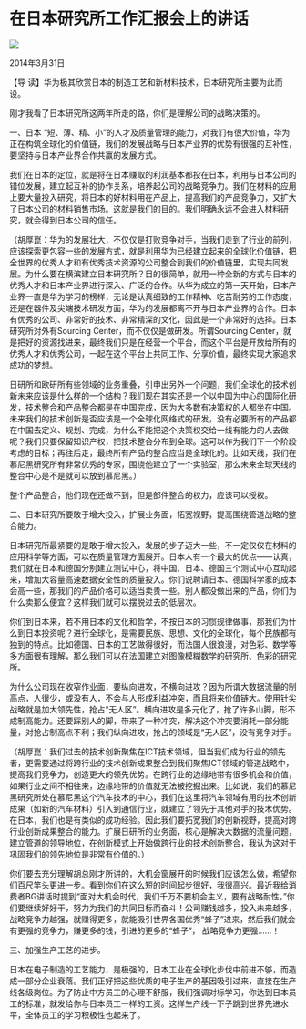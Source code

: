 # 在日本研究所工作汇报会上的讲话
<img class="pv" src="https://api.visitor.plantree.me/visitor-badge/pv?namespace=plantree.me&key=renzhengfei-speeches/在日本研究所工作汇报会上的讲话.md">



2014年3月31日



【导  读】华为极其欣赏日本的制造工艺和新材料技术，日本研究所主要为此而设。



刚才我看了日本研究所这两年所走的路，你们是理解公司的战略决策的。

一、日本 “短、薄、精、小”的人才及质量管理的能力，对我们有很大价值，华为正在构筑全球化的价值链，我们的发展战略与日本产业界的优势有很强的互补性，要坚持与日本产业界合作共赢的发展方式。

我们在日本的定位，就是将在日本赚取的利润基本都投在日本，利用与日本公司的错位发展，建立起互补的协作关系，培养起公司的战略竞争力。我们在材料的应用上要大量投入研究，将日本的好材料用在产品上，提高我们的产品竞争力，又扩大了日本公司的材料销售市场。这就是我们的目的。我们明确永远不会进入材料研究，就会得到日本公司的信任。

（胡厚崑：华为的发展壮大，不仅仅是打败竞争对手，当我们走到了行业的前列，应该探索更包容一些的发展方式，就是利用华为已经建立起来的全球化价值链，把全世界的优秀人才和有优秀技术资源的公司整合到我们的价值链里，实现共同发展。为什么要在横滨建立日本研究所？目的很简单，就用一种全新的方式与日本的优秀人才和日本产业界进行深入、广泛的合作。从华为成立的第一天开始，日本产业界一直是华为学习的榜样，无论是认真细致的工作精神、吃苦耐劳的工作态度，还是在器件及尖端技术研发方面，华为的发展都离不开与日本产业界的合作。日本有优秀的公司、非常好的技术、非常精深的文化，因此是一个非常好的选择。日本研究所对外有Sourcing Center，而不仅仅是做研发。所谓Sourcing Center，就是把好的资源找进来，最终我们只是在经营一个平台，而这个平台是开放给所有的优秀人才和优秀公司，一起在这个平台上共同工作、分享价值，最终实现大家追求成功的梦想。

日研所和欧研所有些领域的业务重叠，引申出另外一个问题，我们全球化的技术创新未来应该是什么样的一个结构？我们现在其实还是一个以中国为中心的国际化研发，技术整合和产品整合都是在中国完成，因为大多数有决策权的人都坐在中国。未来我们的技术创新是否应该是一个全球化网络式的研发，没有必要所有的产品都在中国去定义、规划、完成，为什么不能把这个决策权交给一线有能力的人去做呢？我们只要保留知识产权，把技术整合分布到全球。这可以作为我们下一个阶段考虑的目标；再往后走，最终所有产品的整合应当是全球化的。比如天线，我们在慕尼黑研究所有非常优秀的专家，围绕他建立了一个实验室，那么未来全球天线的整合中心是不是就可以放到慕尼黑。）

整个产品整合，他们现在还做不到，但是部件整合的权力，应该可以授权。

二、日本研究所要敢于增大投入，扩展业务面，拓宽视野，提高围绕管道战略的整合能力。

日本研究所最紧要的是敢于增大投入，发展的步子迈大一些，不一定仅仅在材料的应用科学等方面，可以在质量管理方面展开。日本人有一个最大的优点——认真，我们就在日本和德国分别建立测试中心，将中国、日本、德国三个测试中心互动起来，增加大容量高速数据安全性的质量投入。你们说聘请日本、德国科学家的成本会高一些，那我们的产品价格可以适当卖贵一些。别人都没做出来的产品，你们为什么卖那么便宜？这样我们就可以摆脱过去的低层次。

你们到日本来，若不用日本的文化和哲学，不按日本的习惯规律做事，那我们为什么到日本投资呢？进行全球化，是需要民族、思想、文化的全球化，每个民族都有独到的特点。比如德国、日本的工艺做得很好，而法国人很浪漫，对色彩、数学等多方面很有理解，那么我们可以在法国建立对图像模糊数学的研究所、色彩的研究所。

为什么公司现在收窄作业面，要纵向进攻，不横向进攻？因为所谓大数据流量的制高点，人很少，或没有人，不会与人形成利益冲突，而且将来价值链大。使用针尖战略就是加大领先性，抢占“无人区”。横向进攻是多元化了，抢了许多山脚，形不成制高能力。还要踩别人的脚，带来了一种冲突，解决这个冲突要消耗一部分能量，对抢占制高点不利；我们纵向进攻，抢占的领域是“无人区”，没有竞争对手。

（胡厚崑：我们过去的技术创新聚焦在ICT技术领域，但当我们成为行业的领先者，更需要通过将跨行业的技术创新成果整合到我们聚焦ICT领域的管道战略中，提高我们竞争力，创造更大的领先优势。在跨行业的边缘地带有很多机会和价值，如果行业之间不相往来，边缘地带的价值就无法被挖掘出来。比如说，我们的慕尼黑研究所处在慕尼黑这个汽车技术的中心，我们在这里将汽车领域有用的技术创新成果（如新的汽车材料）引入到通信行业，就建立了领先于其他对手的技术优势。在日本，我们也是有类似的成功经验。因此我们要拓宽我们的创新视野，提高对跨行业创新成果整合的能力。扩展日研所的业务面，核心是解决大数据的流量问题，建立管道的领导地位，在创新模式上开始做跨行业的技术创新整合，我认为这对于巩固我们的领先地位是非常有价值的。）

你们要去充分理解胡总刚才所讲的，大机会窗展开的时候我们应该怎么做，希望你们百尺竿头更进一步。看到你们在这么短的时间起步很好，我很高兴。最近我给消费者BG讲话时提到“面对大机会时代，我们千万不要机会主义，要有战略耐性。”你们要继续好好干，努力为我们的共同目标而奋斗！公司赚钱越多，投入未来越多，战略竞争力越强，就赚得更多，就能吸引世界各国优秀“蜂子”进来，然后我们就会有更强的竞争力，赚更多的钱，引进的更多的“蜂子”， 战略竞争力更强……！

三、加强生产工艺的进步。

日本在电子制造的工艺能力，是极强的，日本工业在全球化步伐中前进不够，而造成一部分企业衰落。我们正好把这些优质的电子生产的基因吸引过来，直接在生产线各级岗位。为了防止中方员工的心理不舒服，我们强调对标学习，你达到日本员工的标准，就发给你与日本员工一样的工资。这样生产线一下子跳到世界先进水平，全体员工的学习积极性也起来了。
